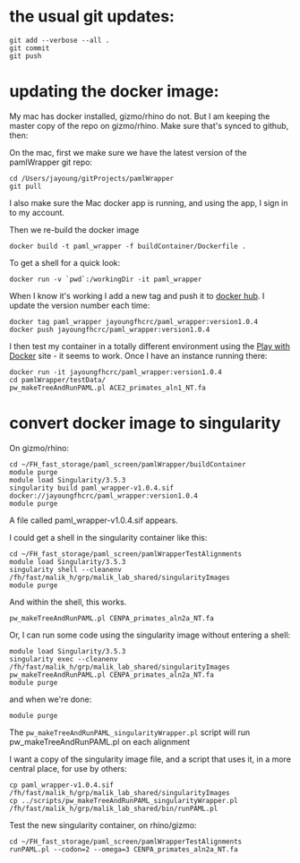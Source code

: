 # the usual git updates:
```
git add --verbose --all .
git commit
git push
```

# updating the docker image:

My mac has docker installed, gizmo/rhino do not. But I am keeping the master copy of the repo on gizmo/rhino.  Make sure that's synced to github, then:

On the mac, first we make sure we have the latest version of the pamlWrapper git repo:

```
cd /Users/jayoung/gitProjects/pamlWrapper
git pull
```

I also make sure the Mac docker app is running, and using the app, I sign in to my account.

Then we re-build the docker image
```
docker build -t paml_wrapper -f buildContainer/Dockerfile .
```
To get a shell for a quick look:
```
docker run -v `pwd`:/workingDir -it paml_wrapper
```

When I know it's working I add a new tag and push it to [docker hub](https://hub.docker.com/repository/docker/jayoungfhcrc/paml_wrapper).  I update the version number each time:
```
docker tag paml_wrapper jayoungfhcrc/paml_wrapper:version1.0.4
docker push jayoungfhcrc/paml_wrapper:version1.0.4
```

I then test my container in a totally different environment using the [Play with Docker](https://labs.play-with-docker.com) site - it seems to work. Once I have an instance running there:
```
docker run -it jayoungfhcrc/paml_wrapper:version1.0.4
cd pamlWrapper/testData/
pw_makeTreeAndRunPAML.pl ACE2_primates_aln1_NT.fa
```

# convert docker image to singularity

On gizmo/rhino:
```
cd ~/FH_fast_storage/paml_screen/pamlWrapper/buildContainer
module purge
module load Singularity/3.5.3
singularity build paml_wrapper-v1.0.4.sif docker://jayoungfhcrc/paml_wrapper:version1.0.4
module purge
```
A file called paml_wrapper-v1.0.4.sif appears. 

I could get a shell in the singularity container like this:
```
cd ~/FH_fast_storage/paml_screen/pamlWrapperTestAlignments
module load Singularity/3.5.3
singularity shell --cleanenv /fh/fast/malik_h/grp/malik_lab_shared/singularityImages
module purge
```

And within the shell, this works.
```
pw_makeTreeAndRunPAML.pl CENPA_primates_aln2a_NT.fa 
```

Or, I can run some code using the singularity image without entering a shell:
```
module load Singularity/3.5.3
singularity exec --cleanenv /fh/fast/malik_h/grp/malik_lab_shared/singularityImages pw_makeTreeAndRunPAML.pl CENPA_primates_aln2a_NT.fa 
module purge
```

and when we're done:
```
module purge
```

The `pw_makeTreeAndRunPAML_singularityWrapper.pl` script will run pw_makeTreeAndRunPAML.pl on each alignment

I want a copy of the singularity image file, and a script that uses it, in a more central place, for use by others:
```
cp paml_wrapper-v1.0.4.sif /fh/fast/malik_h/grp/malik_lab_shared/singularityImages
cp ../scripts/pw_makeTreeAndRunPAML_singularityWrapper.pl /fh/fast/malik_h/grp/malik_lab_shared/bin/runPAML.pl
```

Test the new singularity container, on rhino/gizmo:
```
cd ~/FH_fast_storage/paml_screen/pamlWrapperTestAlignments
runPAML.pl --codon=2 --omega=3 CENPA_primates_aln2a_NT.fa
```
